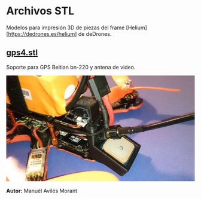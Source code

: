 # Archivos STL

Modelos para impresión 3D de piezas del frame [Helium][https://dedrones.es/helium] de deDrones.

## [gps4.stl](gps4.stl)

Soporte para GPS Beitian bn-220 y antena de video.

![](images/gps4.png)

**Autor:** Manuél Avilés Morant

